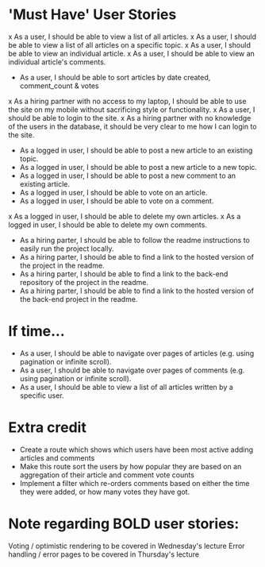 # 'Must Have' User Stories

x As a user, I should be able to view a list of all articles.
x As a user, I should be able to view a list of all articles on a specific topic.
x As a user, I should be able to view an individual article.
x As a user, I should be able to view an individual article's comments.

- As a user, I should be able to sort articles by date created, comment_count & votes

x As a hiring partner with no access to my laptop, I should be able to use the site on my mobile without sacrificing style or functionality.
x As a user, I should be able to login to the site.
x As a hiring partner with no knowledge of the users in the database, it should be very clear to me how I can login to the site.

- As a logged in user, I should be able to post a new article to an existing topic.
- As a logged in user, I should be able to post a new article to a new topic.
- As a logged in user, I should be able to post a new comment to an existing article.
- As a logged in user, I should be able to vote on an article.
- As a logged in user, I should be able to vote on a comment.

x As a logged in user, I should be able to delete my own articles.
x As a logged in user, I should be able to delete my own comments.

- As a hiring parter, I should be able to follow the readme instructions to easily run the project locally.
- As a hiring parter, I should be able to find a link to the hosted version of the project in the readme.
- As a hiring parter, I should be able to find a link to the back-end repository of the project in the readme.
- As a hiring parter, I should be able to find a link to the hosted version of the back-end project in the readme.

# If time...

- As a user, I should be able to navigate over pages of articles (e.g. using pagination or infinite scroll).
- As a user, I should be able to navigate over pages of comments (e.g. using pagination or infinite scroll).
- As a user, I should be able to view a list of all articles written by a specific user.

# Extra credit

- Create a route which shows which users have been most active adding articles and comments
- Make this route sort the users by how popular they are based on an aggregation of their article and comment vote counts
- Implement a filter which re-orders comments based on either the time they were added, or how many votes they have got.

# Note regarding BOLD user stories:

Voting / optimistic rendering to be covered in Wednesday's lecture
Error handling / error pages to be covered in Thursday's lecture
